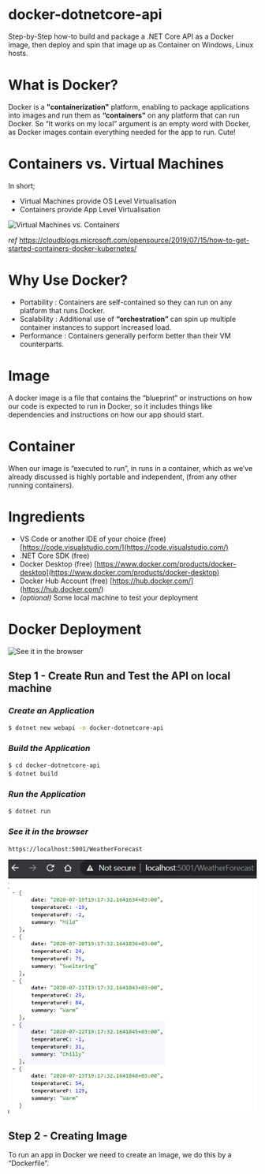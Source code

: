 # **docker-dotnetcore-api**
Step-by-Step how-to build and package a .NET Core API as a Docker image, then deploy and spin that image up as Container on Windows, Linux hosts.

# **What is Docker?**
Docker is a **"containerization"** platform, enabling to package applications into images and run them as **“containers”** on any platform that can run Docker. So “It works on my local” argument is an empty word with Docker, as Docker images contain everything needed for the app to run. Cute!

# Containers vs. Virtual Machines
In short;
- Virtual Machines provide OS Level Virtualisation
- Containers provide App Level Virtualisation

![Virtual Machines vs. Containers](https://cloudblogs.microsoft.com/uploads/prod/sites/37/2019/07/Demystifying-containers_image1.png)

*ref* https://cloudblogs.microsoft.com/opensource/2019/07/15/how-to-get-started-containers-docker-kubernetes/

# Why Use Docker?
- Portability : Containers are self-contained so they can run on any platform that runs Docker.
- Scalability : Additional use of **“orchestration”** can spin up multiple container instances to support increased load.
- Performance : Containers generally perform better than their VM counterparts.

# Image
A docker image is a file that contains the “blueprint” or instructions on how our code is expected to run in Docker, so it includes things like dependencies and instructions on how our app should start.

# Container
When our image is “executed to run”, in runs in a container, which as we’ve already discussed is highly portable and independent, (from any other running containers).


# **Ingredients**
 - VS Code or another IDE of your choice (free) [https://code.visualstudio.com/](https://code.visualstudio.com/)
 - .NET Core SDK (free)
 - Docker Desktop (free) [https://www.docker.com/products/docker-desktop](https://www.docker.com/products/docker-desktop)
 - Docker Hub Account (free) [https://hub.docker.com/] (https://hub.docker.com/)
 - *(optional)* Some local machine to test your deployment

# **Docker Deployment**

![See it in the browser](img/deployment.flow.png)

## **Step 1 - Create Run and Test the API on local machine**
### *Create an Application*

```sh
$ dotnet new webapi -n docker-dotnetcore-api
```

### *Build the Application*

```sh
$ cd docker-dotnetcore-api
$ dotnet build
```

### *Run the Application*

```sh
$ dotnet run
```

### *See it in the browser*

```sh
https://localhost:5001/WeatherForecast
```

![See it in the browser](img/seeitinbrowser.png)

## **Step 2 - Creating Image**
To run an app in Docker we need to create an image, we do this by a “Dockerfile”.